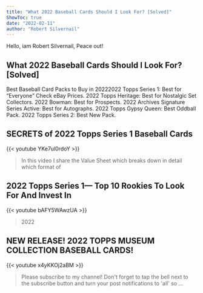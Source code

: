 ```yaml
---
title: "What 2022 Baseball Cards Should I Look For? [Solved]"
ShowToc: true 
date: "2022-02-11"
author: "Robert Silvernail" 
---
```


Hello, iam Robert Silvernail, Peace out!
## What 2022 Baseball Cards Should I Look For? [Solved]
Best Baseball Card Packs to Buy in 20222022 Topps Series 1: Best for “Everyone” Check eBay Prices. 
 2022 Topps Heritage: Best for Nostalgic Set Collectors. 
 2022 Bowman: Best for Prospects. 
 2022 Archives Signature Series Active: Best for Autographs. 
 2022 Topps Gypsy Queen: Best Oddball Pack. 
 2022 Topps Series 2: Best New Pack.

## SECRETS of 2022 Topps Series 1 Baseball Cards
{{< youtube YKe7ul0rdoY >}}
>In this video I share the Value Sheet which breaks down in detail which format of 

## 2022 Topps Series 1— Top 10 Rookies To Look For And Invest In
{{< youtube bAFY5WAwzUA >}}
>2022

## NEW RELEASE!  2022 TOPPS MUSEUM COLLECTION BASEBALL CARDS!
{{< youtube x4yKKOj2aBM >}}
>Please subscribe to my channel! Don't forget to tap the bell next to the subscribe button and turn your post notifications to 'all' so ...

